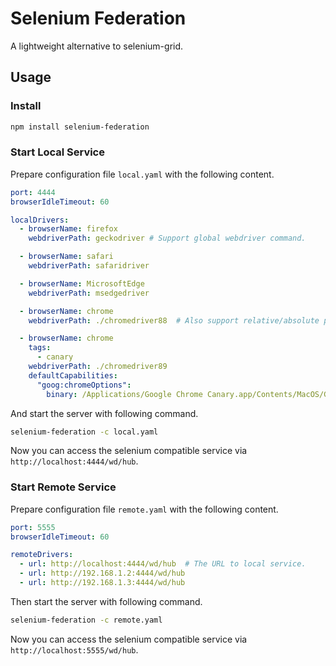 # Selenium Federation
A lightweight alternative to selenium-grid.

## Usage

### Install
```bash
npm install selenium-federation
```

### Start Local Service
Prepare configuration file `local.yaml` with the following content.

```yaml
port: 4444
browserIdleTimeout: 60

localDrivers:
  - browserName: firefox
    webdriverPath: geckodriver # Support global webdriver command.

  - browserName: safari
    webdriverPath: safaridriver

  - browserName: MicrosoftEdge
    webdriverPath: msedgedriver

  - browserName: chrome
    webdriverPath: ./chromedriver88  # Also support relative/absolute path to webdriver.

  - browserName: chrome
    tags:
      - canary
    webdriverPath: ./chromedriver89
    defaultCapabilities:
      "goog:chromeOptions":
        binary: /Applications/Google Chrome Canary.app/Contents/MacOS/Google Chrome Canary
```

And start the server with following command.
```bash
selenium-federation -c local.yaml
```

Now you can access the selenium compatible service via
`http://localhost:4444/wd/hub`.



### Start Remote Service

Prepare configuration file `remote.yaml` with the following content.

```yaml
port: 5555
browserIdleTimeout: 60

remoteDrivers:
  - url: http://localhost:4444/wd/hub  # The URL to local service.
  - url: http://192.168.1.2:4444/wd/hub
  - url: http://192.168.1.3:4444/wd/hub
```

Then start the server with following command.
```bash
selenium-federation -c remote.yaml
```

Now you can access the selenium compatible service via
`http://localhost:5555/wd/hub`.
